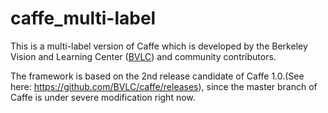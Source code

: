 # caffe_multi-label
This is a multi-label version of Caffe which is developed by the Berkeley Vision and Learning Center ([BVLC](http://bvlc.eecs.berkeley.edu)) and community contributors.

The framework is based on the 2nd release candidate of Caffe 1.0.(See here: https://github.com/BVLC/caffe/releases), since the master branch of Caffe is under severe modification right now.

